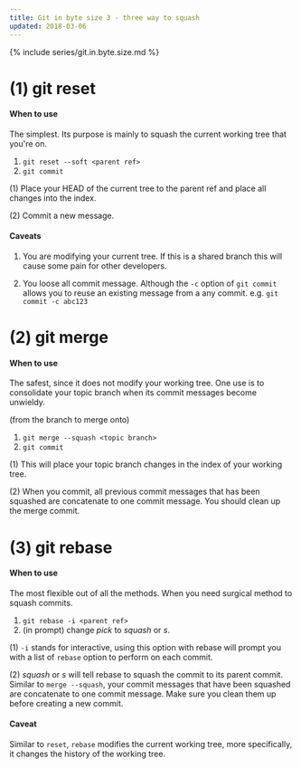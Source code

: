 ```yaml
---
title: Git in byte size 3 - three way to squash
updated: 2018-03-06
---
```


{% include series/git.in.byte.size.md %}


# (1) git reset
#### When to use
The simplest. Its purpose is mainly to squash
the current working tree that you're on.

1. `git reset --soft <parent ref>`
2. `git commit`

(1) Place your HEAD of the current tree to the parent ref
and place all changes into the index.

(2) Commit a new message.

#### Caveats

1. You are modifying your current tree. If this is a shared branch
this will cause some pain for other developers.

2. You loose all commit message. Although the `-c`
option of `git commit` allows you to reuse an existing message from
a any commit. e.g. `git commit -c abc123`


# (2) git merge
#### When to use
The safest, since it does not modify your working tree.
One use is to consolidate your topic branch
when its commit messages become unwieldy.

(from the branch to merge onto)
1. `git merge --squash <topic branch>`
2. `git commit`

(1) This will place your topic branch changes in the index
of your working tree.

(2) When you commit, all previous commit messages that has
been squashed are concatenate to one commit message. You
should clean up the merge commit.

# (3) git rebase
#### When to use
The most flexible out of all the methods. When you need
surgical method to squash commits.

1. `git rebase -i <parent ref>`
2. (in prompt) change _pick_ to _squash_ or _s_.

(1) `-i` stands for interactive, using this option with rebase will
prompt you with a list of `rebase` option to perform on each commit.

(2) _squash_ or _s_ will tell rebase
to squash the commit to its parent commit.
Similar to `merge --squash`, your commit messages that have been
squashed are concatenate to one commit message. Make sure you clean
them up before creating a new commit.

#### Caveat
Similar to `reset`, `rebase` modifies the current working tree,
more specifically, it changes the history of the working tree.
